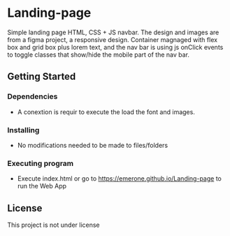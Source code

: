# Landing-page

Simple landing page HTML, CSS + JS navbar.
The design and images are from a figma project, a responsive design. Container magnaged with flex box and grid box plus lorem text, and the nav bar is using js onClick events to toggle classes that show/hide the mobile part of the nav bar.

## Getting Started

### Dependencies

* A conextion is requir to execute the load the font and images. 

### Installing

* No modifications needed to be made to files/folders

### Executing program

* Execute index.html or go to https://emerone.github.io/Landing-page to run the Web App

## License

This project is not under license
